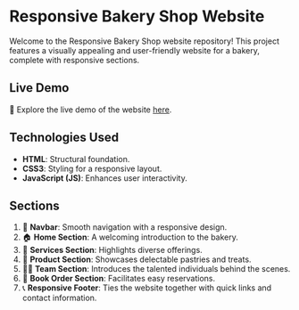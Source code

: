 # Responsive Bakery Shop Website

Welcome to the Responsive Bakery Shop website repository! This project features a visually appealing and user-friendly website for a bakery, complete with responsive sections.

## Live Demo 
🍰  Explore the live demo of the website [here](https://amira-fathalla12.github.io/Travel-Website/).

## Technologies Used
- **HTML**: Structural foundation.
- **CSS3**: Styling for a responsive layout.
- **JavaScript (JS)**: Enhances user interactivity.

## Sections

1. 📅 **Navbar**: Smooth navigation with a responsive design.
2. 🏠 **Home Section**: A welcoming introduction to the bakery.
3. 🍰 **Services Section**: Highlights diverse offerings.
4. 🎂 **Product Section**: Showcases delectable pastries and treats.
5. 👩‍🍳 **Team Section**: Introduces the talented individuals behind the scenes.
6. 📅 **Book Order Section**: Facilitates easy reservations.
7. 📞 **Responsive Footer**: Ties the website together with quick links and contact information.

